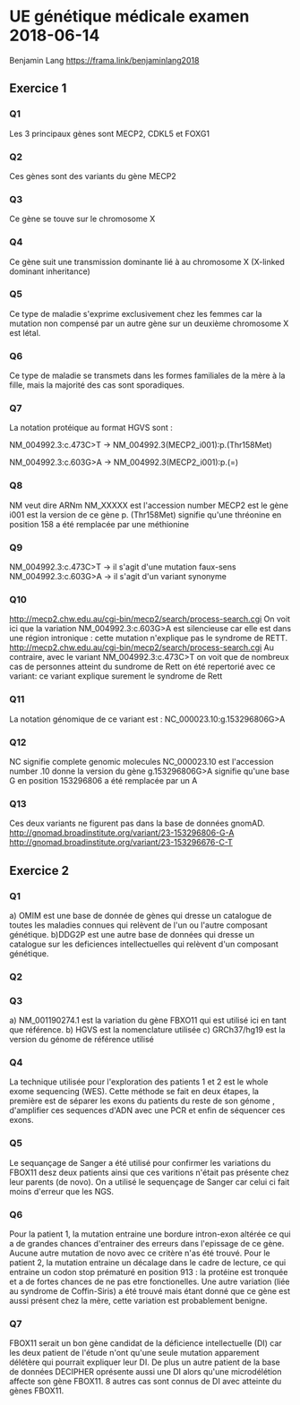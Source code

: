 # UE génétique médicale examen 2018-06-14
Benjamin Lang
https://frama.link/benjaminlang2018
## Exercice 1
### Q1
Les 3 principaux gènes sont MECP2, CDKL5 et FOXG1 
### Q2
Ces gènes sont des variants du gène MECP2
### Q3
Ce gène se touve sur le chromosome X
### Q4
Ce gène suit une transmission dominante lié à au chromosome X (X-linked dominant inheritance)
### Q5
Ce type de maladie s'exprime exclusivement chez les femmes car la mutation non compensé par un autre gène sur un deuxième chromosome X est létal.
### Q6
Ce type de maladie se transmets dans les formes familiales de la mère à la fille, mais la majorité des cas sont sporadiques.
### Q7
La notation protéique au format HGVS sont :

NM_004992.3:c.473C>T -> NM_004992.3(MECP2_i001):p.(Thr158Met)

NM_004992.3:c.603G>A -> NM_004992.3(MECP2_i001):p.(=)

### Q8
NM veut dire ARNm
NM_XXXXX est l'accession number
MECP2 est le gène 
i001 est la version de ce gène 
p. (Thr158Met) signifie qu'une thréonine en position 158 a été remplacée par une méthionine
### Q9
NM_004992.3:c.473C>T -> il s'agit d'une mutation faux-sens
NM_004992.3:c.603G>A -> il s'agit d'un variant synonyme
### Q10
http://mecp2.chw.edu.au/cgi-bin/mecp2/search/process-search.cgi
On voit ici que la variation NM_004992.3:c.603G>A est silencieuse car elle est dans une région intronique : cette mutation n'explique pas le syndrome de RETT.
http://mecp2.chw.edu.au/cgi-bin/mecp2/search/process-search.cgi
Au contraire, avec le variant NM_004992.3:c.473C>T on voit que de nombreux cas de personnes atteint du sundrome de Rett on été repertorié avec ce variant: ce variant explique surement le syndrome de Rett
### Q11
La notation génomique de ce variant est : NC_000023.10:g.153296806G>A
### Q12
NC signifie complete genomic molecules
NC_000023.10 est l'accession number
.10 donne la version du gène
g.153296806G>A signifie qu'une base G en position 153296806 a été remplacée par un A
### Q13
Ces deux variants ne figurent pas dans la base de données gnomAD.
http://gnomad.broadinstitute.org/variant/23-153296806-G-A
http://gnomad.broadinstitute.org/variant/23-153296676-C-T

## Exercice 2
### Q1
a) OMIM est une base de donnée de gènes qui dresse un catalogue de toutes les maladies connues qui relèvent de l'un ou l'autre composant génétique.
b)DDG2P est une autre base de données qui dresse un catalogue sur les deficiences intellectuelles qui relèvent d'un composant génétique.
### Q2

### Q3
a) NM_001190274.1 est la variation du gène FBXO11 qui est utilisé ici en tant que référence.
b) HGVS est la nomenclature utilisée
c) GRCh37/hg19 est la version du génome de référence utilisé
### Q4
La technique utilisée pour l'exploration des patients 1 et 2 est le whole exome sequencing (WES). Cette méthode se fait en deux étapes, la première est de séparer les exons du patients du reste de son génome , d'amplifier ces sequences d'ADN avec une PCR et enfin de séquencer ces exons.
### Q5
Le sequançage de Sanger a été utilisé pour confirmer les variations du FBOX11 desz deux patients ainsi que ces varitions n'était pas présente chez leur parents (de novo). On a utilisé le sequençage de Sanger car celui ci fait moins d'erreur que les NGS.
### Q6
Pour la patient 1, la mutation entraine une bordure intron-exon altérée ce qui a de grandes chances d'entrainer des erreurs dans l'epissage de ce gène. Aucune autre mutation de novo avec ce critère n'as été trouvé.
Pour le patient 2, la mutation entraine un décalage dans le cadre de lecture, ce qui entraine un codon stop prématuré en position 913 : la protéine est tronquée et a de fortes chances de ne pas etre fonctionelles. Une autre variation (liée au syndrome de Coffin-Siris) a été trouvé mais étant donné que ce gène est aussi présent chez la mère, cette variation est probablement benigne.
### Q7
FBOX11 serait un bon gène candidat de la déficience intellectuelle (DI) car les deux patient de l'étude n'ont qu'une seule mutation apparement délétère qui pourrait expliquer leur DI. De plus un autre patient de la base de données DECIPHER oprésente aussi une DI alors qu'une microdélétion affecte son gène FBOX11. 8 autres cas sont connus de DI avec atteinte du gènes FBOX11. 
